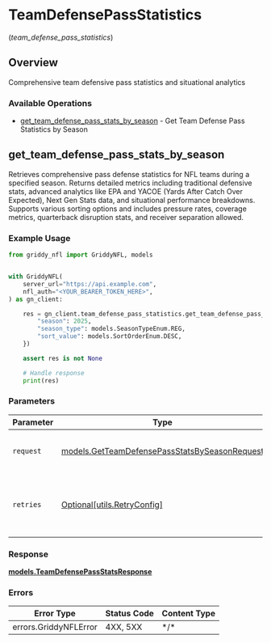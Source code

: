 # TeamDefensePassStatistics
(*team_defense_pass_statistics*)

## Overview

Comprehensive team defensive pass statistics and situational analytics

### Available Operations

* [get_team_defense_pass_stats_by_season](#get_team_defense_pass_stats_by_season) - Get Team Defense Pass Statistics by Season

## get_team_defense_pass_stats_by_season

Retrieves comprehensive pass defense statistics for NFL teams during a specified season.
Returns detailed metrics including traditional defensive stats, advanced analytics like EPA
and YACOE (Yards After Catch Over Expected), Next Gen Stats data, and situational performance
breakdowns. Supports various sorting options and includes pressure rates, coverage metrics,
quarterback disruption stats, and receiver separation allowed.


### Example Usage

<!-- UsageSnippet language="python" operationID="getTeamDefensePassStatsBySeason" method="get" path="/api/secured/stats/team-defense/pass/season" -->
```python
from griddy_nfl import GriddyNFL, models


with GriddyNFL(
    server_url="https://api.example.com",
    nfl_auth="<YOUR_BEARER_TOKEN_HERE>",
) as gn_client:

    res = gn_client.team_defense_pass_statistics.get_team_defense_pass_stats_by_season(request={
        "season": 2025,
        "season_type": models.SeasonTypeEnum.REG,
        "sort_value": models.SortOrderEnum.DESC,
    })

    assert res is not None

    # Handle response
    print(res)

```

### Parameters

| Parameter                                                                                               | Type                                                                                                    | Required                                                                                                | Description                                                                                             |
| ------------------------------------------------------------------------------------------------------- | ------------------------------------------------------------------------------------------------------- | ------------------------------------------------------------------------------------------------------- | ------------------------------------------------------------------------------------------------------- |
| `request`                                                                                               | [models.GetTeamDefensePassStatsBySeasonRequest](../../models/getteamdefensepassstatsbyseasonrequest.md) | :heavy_check_mark:                                                                                      | The request object to use for the request.                                                              |
| `retries`                                                                                               | [Optional[utils.RetryConfig]](../../models/utils/retryconfig.md)                                        | :heavy_minus_sign:                                                                                      | Configuration to override the default retry behavior of the client.                                     |

### Response

**[models.TeamDefensePassStatsResponse](../../models/teamdefensepassstatsresponse.md)**

### Errors

| Error Type            | Status Code           | Content Type          |
| --------------------- | --------------------- | --------------------- |
| errors.GriddyNFLError | 4XX, 5XX              | \*/\*                 |